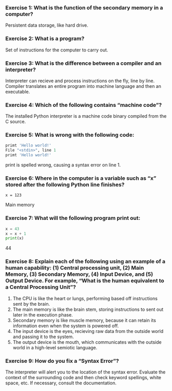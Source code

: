 ### Exercise 1: What is the function of the secondary memory in a computer?
Persistent data storage, like hard drive.

### Exercise 2: What is a program?
Set of instructions for the computer to carry out.

### Exercise 3: What is the difference between a compiler and an interpreter?
Interpreter can recieve and process instructions on the fly, line by line.
Compiler translates an entire program into machine language and then an executable.

### Exercise 4: Which of the following contains “machine code”?
The installed Python interpreter is a machine code binary compiled from the C source.

### Exercise 5: What is wrong with the following code:
```python
primt 'Hello world!'
File "<stdin>", line 1
primt 'Hello world!'
```
print is spelled wrong, causing a syntax error on line 1.

### Exercise 6: Where in the computer is a variable such as “x” stored after the following Python line finishes?
```
x = 123
```
Main memory

### Exercise 7: What will the following program print out:
```python
x = 43
x = x + 1
print(x)
```
44

### Exercise 8: Explain each of the following using an example of a human capability: (1) Central processing unit, (2) Main Memory, (3) Secondary Memory, (4) Input Device, and (5) Output Device. For example, “What is the human equivalent to a Central Processing Unit”?
 1. The CPU is like the heart or lungs, performing based off instructions sent by the brain.
 2. The main memory is like the brain stem, storing instructions to sent out later in the execution phase.
 3. Secondary memory is like muscle memory, because it can retain its information even when the system is powered off.
 4. The input device is the eyes, recieving raw data from the outside world and passing it to the system.
 5. The output device is the mouth, which communicates with the outside world in a high-level semiotic language.
 

### Exercise 9: How do you fix a “Syntax Error”?
The interpreter will alert you to the location of the syntax error. Evaluate the context of the surrounding code and then check keyword spellings, white space, etc. If necessary, consult the documentation.
